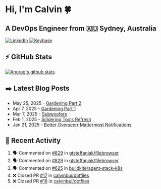 # Hi, I'm Calvin 🍀
## A DevOps Engineer from 🇦🇺 Sydney, Australia</h3>

[![LinkedIn](https://img.shields.io/badge/-c–bui-0077B5?style=flat-square&labelColor=0077B5&logo=LinkedIn&logoColor=white)](https://www.linkedin.com/in/c-bui/)
[![Keybase](https://img.shields.io/badge/-calvinbui-ff6f21?style=flat-square&labelColor=ff6f21&logo=Keybase&logoColor=white)](https://keybase.io/calvinbui)

<!-- https://github.com/rishavanand/github-profilinator -->
## ⚡ GitHub Stats
[![Anurag's github stats](https://github-readme-stats.vercel.app/api?username=calvinbui&count_private=true&hide_title=true)](https://github.com/anuraghazra/github-readme-stats)

<!-- https://github.com/gautamkrishnar/blog-post-workflow -->
## ✒️ Latest Blog Posts

<!-- BLOG-POST-LIST:START -->
- May 25, 2025 - [Gardening Part 2](https://calvin.me/gardening-part-2)
- Apr 7, 2025 - [Gardening Part 1](https://calvin.me/gardening-part-1)
- Mar 7, 2025 - [Subwoofers](https://calvin.me/subwoofers)
- Feb 1, 2025 - [Soldering Tools Refresh](https://calvin.me/soldering-tools-refresh)
- Jan 21, 2025 - [Better Overseerr Mattermost Notifications](https://calvin.me/better-overseerr-mattermost-notification)

<!-- BLOG-POST-LIST:END -->

## 🏃‍ Recent Activity

<!--START_SECTION:activity-->
1. 🗣 Commented on [#829](https://github.com/gtsteffaniak/filebrowser/issues/829#issuecomment-2994269518) in [gtsteffaniak/filebrowser](https://github.com/gtsteffaniak/filebrowser)
2. 🗣 Commented on [#829](https://github.com/gtsteffaniak/filebrowser/issues/829#issuecomment-2994268195) in [gtsteffaniak/filebrowser](https://github.com/gtsteffaniak/filebrowser)
3. 🗣 Commented on [#625](https://github.com/buildkite/agent-stack-k8s/issues/625#issuecomment-2986685135) in [buildkite/agent-stack-k8s](https://github.com/buildkite/agent-stack-k8s)
4. ❌ Closed PR [#17](https://github.com/calvinbui/dotfiles/pull/17) in [calvinbui/dotfiles](https://github.com/calvinbui/dotfiles)
5. ❌ Closed PR [#18](https://github.com/calvinbui/dotfiles/pull/18) in [calvinbui/dotfiles](https://github.com/calvinbui/dotfiles)
<!--END_SECTION:activity-->

